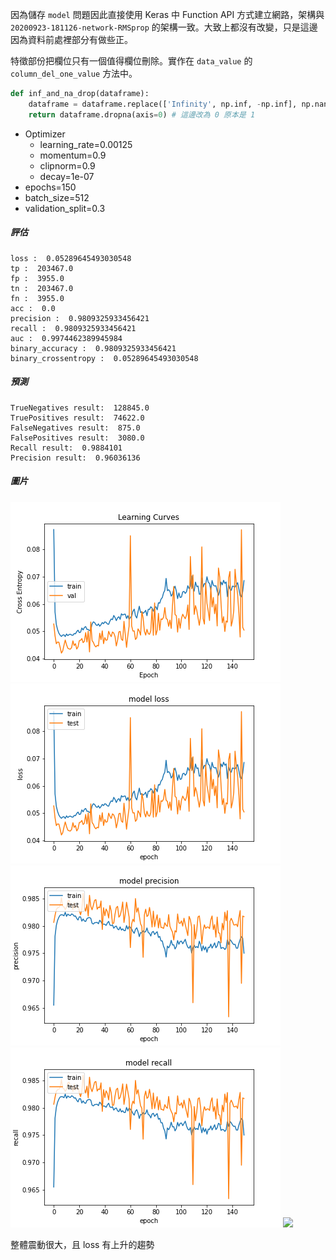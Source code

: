 因為儲存 `model` 問題因此直接使用 Keras 中 Function API 方式建立網路，架構與 `20200923-181126-network-RMSprop` 的架構一致。大致上都沒有改變，只是這邊因為資料前處裡部分有做些正。

特徵部份把欄位只有一個值得欄位刪除。實作在 `data_value` 的 `column_del_one_value` 方法中。

```python
def inf_and_na_drop(dataframe):
    dataframe = dataframe.replace(['Infinity', np.inf, -np.inf], np.nan)
    return dataframe.dropna(axis=0) # 這邊改為 0 原本是 1
```

- Optimizer
    - learning_rate=0.00125
    - momentum=0.9
    - clipnorm=0.9
    - decay=1e-07
- epochs=150
- batch_size=512
- validation_split=0.3

##### 評估

```
loss :  0.05289645493030548
tp :  203467.0
fp :  3955.0
tn :  203467.0
fn :  3955.0
acc :  0.0
precision :  0.9809325933456421
recall :  0.9809325933456421
auc :  0.9974462389945984
binary_accuracy :  0.9809325933456421
binary_crossentropy :  0.05289645493030548
```

##### 預測

```
TrueNegatives result:  128845.0
TruePositives result:  74622.0
FalseNegatives result:  875.0
FalsePositives result:  3080.0
Recall result:  0.9884101
Precision result:  0.96036136
```

##### 圖片

![](cross_entropy_graph_decay.png)
![](loss.png)
![](precision.png)
![](recall.png)
![](lr_decay.png)


整體震動很大，且 loss 有上升的趨勢